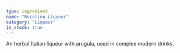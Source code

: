 ```yaml
---
type: ingredient
name: "Rucolino Liqueur"
category: "Liqueur"
in_stock: true
---
```


An herbal Italian liqueur with arugula, used in complex modern drinks.
